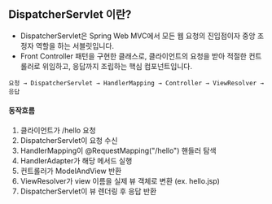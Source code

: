 ## DispatcherServlet 이란?
 * DispatcherServlet은 Spring Web MVC에서 모든 웹 요청의 진입점이자 중앙 조정자 역할을 하는 서블릿입니다. 
 * Front Controller 패턴을 구현한 클래스로, 클라이언트의 요청을 받아 적절한 컨트롤러로 위임하고, 응답까지 조립하는 핵심 컴포넌트입니다.

`요청 → DispatcherServlet → HandlerMapping → Controller → ViewResolver → 응답`


#### 동작흐름
1. 클라이언트가 /hello 요청
2. DispatcherServlet이 요청 수신
3. HandlerMapping이 @RequestMapping("/hello") 핸들러 탐색
4. HandlerAdapter가 해당 메서드 실행
5. 컨트롤러가 ModelAndView 반환
6. ViewResolver가 view 이름을 실제 뷰 객체로 변환 (ex. hello.jsp)
7. DispatcherServlet이 뷰 렌더링 후 응답 반환
